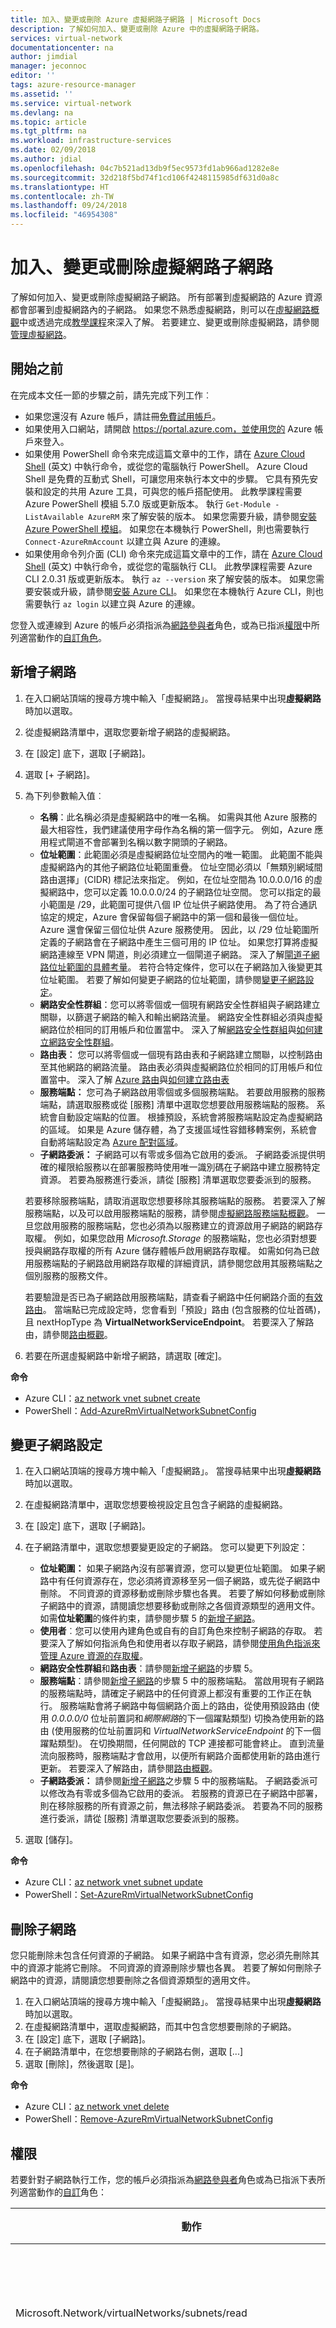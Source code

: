 ```yaml
---
title: 加入、變更或刪除 Azure 虛擬網路子網路 | Microsoft Docs
description: 了解如何加入、變更或刪除 Azure 中的虛擬網路子網路。
services: virtual-network
documentationcenter: na
author: jimdial
manager: jeconnoc
editor: ''
tags: azure-resource-manager
ms.assetid: ''
ms.service: virtual-network
ms.devlang: na
ms.topic: article
ms.tgt_pltfrm: na
ms.workload: infrastructure-services
ms.date: 02/09/2018
ms.author: jdial
ms.openlocfilehash: 04c7b521ad13db9f5ec9573fd1ab966ad1282e8e
ms.sourcegitcommit: 32d218f5bd74f1cd106f4248115985df631d0a8c
ms.translationtype: HT
ms.contentlocale: zh-TW
ms.lasthandoff: 09/24/2018
ms.locfileid: "46954308"
---
```

# <a name="add-change-or-delete-a-virtual-network-subnet"></a>加入、變更或刪除虛擬網路子網路

了解如何加入、變更或刪除虛擬網路子網路。 所有部署到虛擬網路的 Azure 資源都會部署到虛擬網路內的子網路。 如果您不熟悉虛擬網路，則可以在[虛擬網路概觀](virtual-networks-overview.md)中或透過完成[教學課程](quick-create-portal.md)來深入了解。 若要建立、變更或刪除虛擬網路，請參閱[管理虛擬網路](manage-virtual-network.md)。

## <a name="before-you-begin"></a>開始之前

在完成本文任一節的步驟之前，請先完成下列工作︰

- 如果您還沒有 Azure 帳戶，請註冊[免費試用帳戶](https://azure.microsoft.com/free)。
- 如果使用入口網站，請開啟 https://portal.azure.com，並使用您的 Azure 帳戶來登入。
- 如果使用 PowerShell 命令來完成這篇文章中的工作，請在 [Azure Cloud Shell](https://shell.azure.com/powershell) \(英文\) 中執行命令，或從您的電腦執行 PowerShell。 Azure Cloud Shell 是免費的互動式 Shell，可讓您用來執行本文中的步驟。 它具有預先安裝和設定的共用 Azure 工具，可與您的帳戶搭配使用。 此教學課程需要 Azure PowerShell 模組 5.7.0 版或更新版本。 執行 `Get-Module -ListAvailable AzureRM` 來了解安裝的版本。 如果您需要升級，請參閱[安裝 Azure PowerShell 模組](/powershell/azure/install-azurerm-ps)。 如果您在本機執行 PowerShell，則也需要執行 `Connect-AzureRmAccount` 以建立與 Azure 的連線。
- 如果使用命令列介面 (CLI) 命令來完成這篇文章中的工作，請在 [Azure Cloud Shell](https://shell.azure.com/bash) \(英文\) 中執行命令，或從您的電腦執行 CLI。 此教學課程需要 Azure CLI 2.0.31 版或更新版本。 執行 `az --version` 來了解安裝的版本。 如果您需要安裝或升級，請參閱[安裝 Azure CLI](/cli/azure/install-azure-cli)。 如果您在本機執行 Azure CLI，則也需要執行 `az login` 以建立與 Azure 的連線。

您登入或連線到 Azure 的帳戶必須指派為[網路參與者](../role-based-access-control/built-in-roles.md?toc=%2fazure%2fvirtual-network%2ftoc.json#network-contributor)角色，或為已指派[權限](#permissions)中所列適當動作的[自訂角色](../role-based-access-control/custom-roles.md?toc=%2fazure%2fvirtual-network%2ftoc.json)。

## <a name="add-a-subnet"></a>新增子網路

1. 在入口網站頂端的搜尋方塊中輸入「虛擬網路」。 當搜尋結果中出現**虛擬網路**時加以選取。
2. 從虛擬網路清單中，選取您要新增子網路的虛擬網路。
3. 在 [設定] 底下，選取 [子網路]。
4. 選取 [+ 子網路]。
5. 為下列參數輸入值︰
    - **名稱**：此名稱必須是虛擬網路中的唯一名稱。 如需與其他 Azure 服務的最大相容性，我們建議使用字母作為名稱的第一個字元。 例如，Azure 應用程式閘道不會部署到名稱以數字開頭的子網路。
    - **位址範圍**：此範圍必須是虛擬網路位址空間內的唯一範圍。 此範圍不能與虛擬網路內的其他子網路位址範圍重疊。 位址空間必須以「無類別網域間路由選擇」(CIDR) 標記法來指定。 例如，在位址空間為 10.0.0.0/16 的虛擬網路中，您可以定義 10.0.0.0/24 的子網路位址空間。 您可以指定的最小範圍是 /29，此範圍可提供八個 IP 位址供子網路使用。 為了符合通訊協定的規定，Azure 會保留每個子網路中的第一個和最後一個位址。 Azure 還會保留三個位址供 Azure 服務使用。 因此，以 /29 位址範圍所定義的子網路會在子網路中產生三個可用的 IP 位址。 如果您打算將虛擬網路連線至 VPN 閘道，則必須建立一個閘道子網路。 深入了解[閘道子網路位址範圍的具體考量](../vpn-gateway/vpn-gateway-about-vpn-gateway-settings.md?toc=%2fazure%2fvirtual-network%2ftoc.json#gwsub)。 若符合特定條件，您可以在子網路加入後變更其位址範圍。 若要了解如何變更子網路的位址範圍，請參閱[變更子網路設定](#change-subnet-settings)。
    - **網路安全性群組**：您可以將零個或一個現有網路安全性群組與子網路建立關聯，以篩選子網路的輸入和輸出網路流量。 網路安全性群組必須與虛擬網路位於相同的訂用帳戶和位置當中。 深入了解[網路安全性群組](security-overview.md)與[如何建立網路安全性群組](tutorial-filter-network-traffic.md)。
    - **路由表︰** 您可以將零個或一個現有路由表和子網路建立關聯，以控制路由至其他網路的網路流量。 路由表必須與虛擬網路位於相同的訂用帳戶和位置當中。 深入了解 [Azure 路由](virtual-networks-udr-overview.md)與[如何建立路由表](tutorial-create-route-table-portal.md)
    - **服務端點：** 您可為子網路啟用零個或多個服務端點。 若要啟用服務的服務端點，請選取服務或從 [服務] 清單中選取您想要啟用服務端點的服務。 系統會自動設定端點的位置。 根據預設，系統會將服務端點設定為虛擬網路的區域。 如果是 Azure 儲存體，為了支援區域性容錯移轉案例，系統會自動將端點設定為 [Azure 配對區域](../best-practices-availability-paired-regions.md?toc=%2fazure%2fvirtual-network%2ftoc.json#what-are-paired-regions)。
    - **子網路委派：** 子網路可以有零或多個為它啟用的委派。 子網路委派提供明確的權限給服務以在部署服務時使用唯一識別碼在子網路中建立服務特定資源。 若要為服務進行委派，請從 [服務] 清單選取您要委派到的服務。 

    若要移除服務端點，請取消選取您想要移除其服務端點的服務。 若要深入了解服務端點，以及可以啟用服務端點的服務，請參閱[虛擬網路服務端點概觀](virtual-network-service-endpoints-overview.md)。 一旦您啟用服務的服務端點，您也必須為以服務建立的資源啟用子網路的網路存取權。 例如，如果您啟用 *Microsoft.Storage* 的服務端點，您也必須對想要授與網路存取權的所有 Azure 儲存體帳戶啟用網路存取權。 如需如何為已啟用服務端點的子網路啟用網路存取權的詳細資訊，請參閱您啟用其服務端點之個別服務的服務文件。

    若要驗證是否已為子網路啟用服務端點，請查看子網路中任何網路介面的[有效路由](diagnose-network-routing-problem.md)。 當端點已完成設定時，您會看到「預設」路由 (包含服務的位址首碼)，且 nextHopType 為 **VirtualNetworkServiceEndpoint**。 若要深入了解路由，請參閱[路由概觀](virtual-networks-udr-overview.md)。
6. 若要在所選虛擬網路中新增子網路，請選取 [確定]。

**命令**

- Azure CLI：[az network vnet subnet create](/cli/azure/network/vnet/subnet#az_network_vnet_subnet_create)
- PowerShell：[Add-AzureRmVirtualNetworkSubnetConfig](/powershell/module/azurerm.network/add-azurermvirtualnetworksubnetconfig)

## <a name="change-subnet-settings"></a>變更子網路設定

1. 在入口網站頂端的搜尋方塊中輸入「虛擬網路」。 當搜尋結果中出現**虛擬網路**時加以選取。
2. 在虛擬網路清單中，選取您想要檢視設定且包含子網路的虛擬網路。
3. 在 [設定] 底下，選取 [子網路]。
4. 在子網路清單中，選取您想要變更設定的子網路。 您可以變更下列設定：

    - **位址範圍：** 如果子網路內沒有部署資源，您可以變更位址範圍。 如果子網路中有任何資源存在，您必須將資源移至另一個子網路，或先從子網路中刪除。 不同資源的資源移動或刪除步驟也各異。 若要了解如何移動或刪除子網路中的資源，請閱讀您想要移動或刪除之各個資源類型的適用文件。 如需**位址範圍**的條件約束，請參閱步驟 5 的[新增子網路](#add-a-subnet)。
    - **使用者**︰您可以使用內建角色或自有的自訂角色來控制子網路的存取。 若要深入了解如何指派角色和使用者以存取子網路，請參閱[使用角色指派來管理 Azure 資源的存取權](../role-based-access-control/role-assignments-portal.md?toc=%2fazure%2fvirtual-network%2ftoc.json#grant-access)。
    - **網路安全性群組**和**路由表**：請參閱[新增子網路](#add-a-subnet)的步驟 5。
    - **服務端點**：請參閱[新增子網路](#add-a-subnet)的步驟 5 中的服務端點。 當啟用現有子網路的服務端點時，請確定子網路中的任何資源上都沒有重要的工作正在執行。 服務端點會將子網路中每個網路介面上的路由，從使用預設路由 (使用 *0.0.0.0/0* 位址前置詞和*網際網路*的下一個躍點類型) 切換為使用新的路由 (使用服務的位址前置詞和 *VirtualNetworkServiceEndpoint* 的下一個躍點類型)。 在切換期間，任何開啟的 TCP 連接都可能會終止。 直到流量流向服務時，服務端點才會啟用，以便所有網路介面都使用新的路由進行更新。 若要深入了解路由，請參閱[路由概觀](virtual-networks-udr-overview.md)。
    - **子網路委派：** 請參閱[新增子網路](#add-a-subnet)之步驟 5 中的服務端點。 子網路委派可以修改為有零或多個為它啟用的委派。 若服務的資源已在子網路中部署，則在移除服務的所有資源之前，無法移除子網路委派。 若要為不同的服務進行委派，請從 [服務] 清單選取您要委派到的服務。 
5. 選取 [儲存]。

**命令**

- Azure CLI：[az network vnet subnet update](/cli/azure/network/vnet/subnet#az-network-vnet-subnet-update)
- PowerShell：[Set-AzureRmVirtualNetworkSubnetConfig](/powershell/module/azurerm.network/set-azurermvirtualnetworksubnetconfig)

## <a name="delete-a-subnet"></a>刪除子網路

您只能刪除未包含任何資源的子網路。 如果子網路中含有資源，您必須先刪除其中的資源才能將它刪除。 不同資源的資源刪除步驟也各異。 若要了解如何刪除子網路中的資源，請閱讀您想要刪除之各個資源類型的適用文件。

1. 在入口網站頂端的搜尋方塊中輸入「虛擬網路」。 當搜尋結果中出現**虛擬網路**時加以選取。
2. 在虛擬網路清單中，選取虛擬網路，而其中包含您想要刪除的子網路。
3. 在 [設定] 底下，選取 [子網路]。
4. 在子網路清單中，在您想要刪除的子網路右側，選取 [...]
5. 選取 [刪除]，然後選取 [是]。

**命令**

- Azure CLI：[az network vnet delete](/cli/azure/network/vnet/subnet#az-network-vnet-subnet-delete)
- PowerShell：[Remove-AzureRmVirtualNetworkSubnetConfig](/powershell/module/azurerm.network/remove-azurermvirtualnetworksubnetconfig?toc=%2fazure%2fvirtual-network%2ftoc.json)

## <a name="permissions"></a>權限

若要針對子網路執行工作，您的帳戶必須指派為[網路參與者](../role-based-access-control/built-in-roles.md?toc=%2fazure%2fvirtual-network%2ftoc.json#network-contributor)角色或為已指派下表所列適當動作的[自訂](../role-based-access-control/custom-roles.md?toc=%2fazure%2fvirtual-network%2ftoc.json)角色：

|動作                                                                   |   名稱                                       |
|-----------------------------------------------------------------------  |   -----------------------------------------  |
|Microsoft.Network/virtualNetworks/subnets/read                           |   讀取虛擬網路子網路              |
|Microsoft.Network/virtualNetworks/subnets/write                          |   建立或更新虛擬網路子網路  |
|Microsoft.Network/virtualNetworks/subnets/delete                         |   刪除虛擬網路子網路            |
|Microsoft.Network/virtualNetworks/subnets/join/action                    |   加入虛擬網路                     |
|Microsoft.Network/virtualNetworks/subnets/joinViaServiceEndpoint/action  |   啟用子網路的服務端點     |
|Microsoft.Network/virtualNetworks/subnets/virtualMachines/read           |   取得子網路中的虛擬機器       |

## <a name="next-steps"></a>後續步驟

- 使用 [PowerShell](powershell-samples.md) 或 [Azure CLI](cli-samples.md) 範例指令碼，或使用 Azure [Resource Manager 範本](template-samples.md)建立虛擬網路和子網路
- 為虛擬網路建立及套用 [Azure 原則](policy-samples.md)
